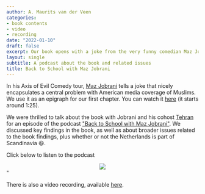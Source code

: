 ```yaml
---
author: A. Maurits van der Veen
categories:
- book contents
- video
- recording
date: "2022-01-10"
draft: false
excerpt: Our book opens with a joke from the very funny comedian Maz Jobrani, about the negativity of Muslim media coverage. Jobrani and Tehran interviewed us for their podcast, Back to School with Maz Jobrani.
layout: single
subtitle: A podcast about the book and related issues
title: Back to School with Maz Jobrani
---
```


In his Axis of Evil Comedy tour, [Maz Jobrani](https://www.mazjobrani.com/) tells a joke that nicely encapsulates a central problem with American media coverage of Muslims. We use it as an epigraph for our first chapter. You can watch it [here](https://www.youtube.com/watch?v=718bxd8ojBY) (it starts around 1:25).

We were thrilled to talk about the book with Jobrani and his cohost [Tehran](https://www.iamtehran.com/) for an episode of the podcast ["Back to School with Maz Jobrani"](https://podcasts.apple.com/us/podcast/back-to-school-with-maz-jobrani/id1459194552). We discussed key findings in the book, as well as about broader issues related to the book findings, plus whether or not the Netherlands is part of Scandinavia :smiley:. 

Click below to listen to the podcast 

<center>
<a href=https://podcasts.apple.com/us/podcast/western-media-and-its-negative-depiction-of/id1459194552?i=1000547541116><img src=featured.png></a>
</center>"

There is also a video recording, available [here](https://www.youtube.com/watch?v=-xXV9Su3ZR4).
